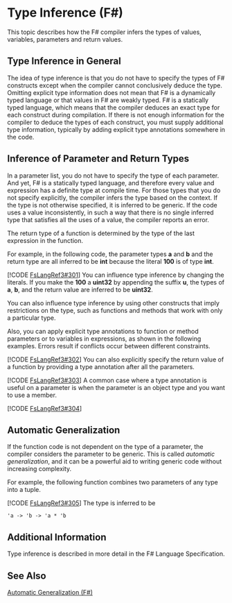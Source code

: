 # Type Inference (F#)

This topic describes how the F# compiler infers the types of values, variables, parameters and return values.


## Type Inference in General
The idea of type inference is that you do not have to specify the types of F# constructs except when the compiler cannot conclusively deduce the type. Omitting explicit type information does not mean that F# is a dynamically typed language or that values in F# are weakly typed. F# is a statically typed language, which means that the compiler deduces an exact type for each construct during compilation. If there is not enough information for the compiler to deduce the types of each construct, you must supply additional type information, typically by adding explicit type annotations somewhere in the code.


## Inference of Parameter and Return Types
In a parameter list, you do not have to specify the type of each parameter. And yet, F# is a statically typed language, and therefore every value and expression has a definite type at compile time. For those types that you do not specify explicitly, the compiler infers the type based on the context. If the type is not otherwise specified, it is inferred to be generic. If the code uses a value inconsistently, in such a way that there is no single inferred type that satisfies all the uses of a value, the compiler reports an error.

The return type of a function is determined by the type of the last expression in the function.

For example, in the following code, the parameter types **a** and **b** and the return type are all inferred to be **int** because the literal **100** is of type **int**.

[!CODE [FsLangRef3#301](../CodeSnippet/VS_Snippets_Fsharp/fslangref3/FSharp/fs/typeinference.fs#301)]
    You can influence type inference by changing the literals. If you make the **100** a **uint32** by appending the suffix **u**, the types of **a**, **b**, and the return value are inferred to be **uint32**.

You can also influence type inference by using other constructs that imply restrictions on the type, such as functions and methods that work with only a particular type.

Also, you can apply explicit type annotations to function or method parameters or to variables in expressions, as shown in the following examples. Errors result if conflicts occur between different constraints.

[!CODE [FsLangRef3#302](../CodeSnippet/VS_Snippets_Fsharp/fslangref3/FSharp/fs/typeinference.fs#302)]
    You can also explicitly specify the return value of a function by providing a type annotation after all the parameters.

[!CODE [FsLangRef3#303](../CodeSnippet/VS_Snippets_Fsharp/fslangref3/FSharp/fs/typeinference.fs#303)]
    A common case where a type annotation is useful on a parameter is when the parameter is an object type and you want to use a member.

[!CODE [FsLangRef3#304](../CodeSnippet/VS_Snippets_Fsharp/fslangref3/FSharp/fs/typeinference.fs#304)]
    
## Automatic Generalization
If the function code is not dependent on the type of a parameter, the compiler considers the parameter to be generic. This is called *automatic generalization*, and it can be a powerful aid to writing generic code without increasing complexity.

For example, the following function combines two parameters of any type into a tuple.

[!CODE [FsLangRef3#305](../CodeSnippet/VS_Snippets_Fsharp/fslangref3/FSharp/fs/typeinference.fs#305)]
    The type is inferred to be


```
'a -> 'b -> 'a * 'b
```

## Additional Information
Type inference is described in more detail in the F# Language Specification.


## See Also
[Automatic Generalization &#40;F&#35;&#41;](Automatic+Generalization+%28F%23%29.md)

